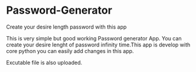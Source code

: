 # Password-Generator
Create your desire length password with this app

This is very simple but good working Password generator App. You can create your desire lenght of password infinity time.This app is develop with core python you can easily add changes in this app.

Excutable file is also uploaded.
